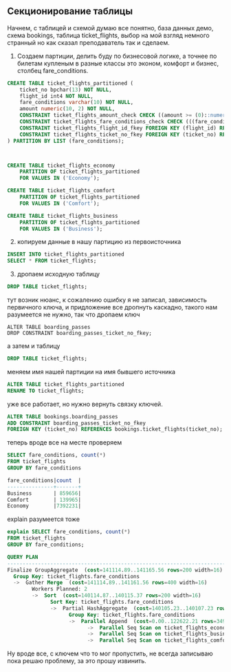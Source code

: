 ## Cекционирование таблицы

Начнем, с таблицей и схемой думаю все понятно, база данных демо, схема bookings, таблица ticket_flights, выбор на мой взгляд немного странный но как сказал преподаватель так и сделаем. 

1) Создаем партиции, делить буду по бизнесовой логике, а точнее по билетам купленым в разные классы это эконом, комфорт и бизнес, столбец fare_conditions.

```sql 
CREATE TABLE ticket_flights_partitioned (
    ticket_no bpchar(13) NOT NULL,
    flight_id int4 NOT NULL,
    fare_conditions varchar(10) NOT NULL,
    amount numeric(10, 2) NOT NULL,
    CONSTRAINT ticket_flights_amount_check CHECK ((amount >= (0)::numeric)),
    CONSTRAINT ticket_flights_fare_conditions_check CHECK (((fare_conditions)::text = ANY (ARRAY[('Economy'::character varying)::text, ('Comfort'::character varying)::text, ('Business'::character varying)::text]))),
    CONSTRAINT ticket_flights_flight_id_fkey FOREIGN KEY (flight_id) REFERENCES bookings.flights(flight_id),
    CONSTRAINT ticket_flights_ticket_no_fkey FOREIGN KEY (ticket_no) REFERENCES bookings.tickets(ticket_no)
) PARTITION BY LIST (fare_conditions);



CREATE TABLE ticket_flights_economy
    PARTITION OF ticket_flights_partitioned
    FOR VALUES IN ('Economy');

CREATE TABLE ticket_flights_comfort
    PARTITION OF ticket_flights_partitioned
    FOR VALUES IN ('Comfort');

CREATE TABLE ticket_flights_business
    PARTITION OF ticket_flights_partitioned
    FOR VALUES IN ('Business');
```

2) копируем данные в нашу партицию из первоисточника
```sql
INSERT INTO ticket_flights_partitioned
SELECT * FROM ticket_flights;
```

3) дропаем исходную таблицу 
```sql 
DROP TABLE ticket_flights;
```
тут возник нюанс, к сожалению ошибку я не записал, зависимость первичного ключа, и придложение все дропнуть каскадно, такого нам разумеется не нужно, так что дропаем ключ 

```
ALTER TABLE boarding_passes
DROP CONSTRAINT boarding_passes_ticket_no_fkey;
```
а затем и таблицу 
```sql
DROP TABLE ticket_flights;
```
меняем имя нашей партиции на имя бывшего источника 
```sql 
ALTER TABLE ticket_flights_partitioned
RENAME TO ticket_flights;
```
уже все работает, но нужно вернуть связку ключей.
```sql 
ALTER TABLE bookings.boarding_passes
ADD CONSTRAINT boarding_passes_ticket_no_fkey
FOREIGN KEY (ticket_no) REFERENCES bookings.ticket_flights(ticket_no);
```
теперь вроде все на месте проверяем 

```sql
SELECT fare_conditions, count(*)
FROM ticket_flights
GROUP BY fare_conditions  

fare_conditions|count  |
---------------+-------+
Business       | 859656|
Comfort        | 139965|
Economy        |7392231|
```
explain разумеется тоже 
```sql
explain SELECT fare_conditions, count(*)
FROM ticket_flights
GROUP BY fare_conditions;   

QUERY PLAN                                                                                                                            |
--------------------------------------------------------------------------------------------------------------------------------------+
Finalize GroupAggregate  (cost=141114.89..141165.56 rows=200 width=16)                                                                |
  Group Key: ticket_flights.fare_conditions                                                                                           |
  ->  Gather Merge  (cost=141114.89..141161.56 rows=400 width=16)                                                                     |
        Workers Planned: 2                                                                                                            |
        ->  Sort  (cost=140114.87..140115.37 rows=200 width=16)                                                                       |
              Sort Key: ticket_flights.fare_conditions                                                                                |
              ->  Partial HashAggregate  (cost=140105.23..140107.23 rows=200 width=16)                                                |
                    Group Key: ticket_flights.fare_conditions                                                                         |
                    ->  Parallel Append  (cost=0.00..122622.21 rows=3496604 width=8)                                                  |
                          ->  Parallel Seq Scan on ticket_flights_economy ticket_flights_3  (cost=0.00..92402.96 rows=3080096 width=8)|
                          ->  Parallel Seq Scan on ticket_flights_business ticket_flights_1  (cost=0.00..10745.90 rows=358190 width=9)|
                          ->  Parallel Seq Scan on ticket_flights_comfort ticket_flights_2  (cost=0.00..1990.32 rows=82332 width=8)   |
```

Ну вроде все, с ключем что то мог пропустить, не всегда записываю пока решаю проблему, за это прошу извинить.

